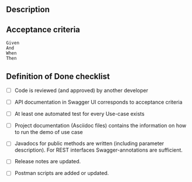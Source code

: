 ## Description

## Acceptance criteria
```
Given 
And 
When 
Then 
```

## Definition of Done checklist
- [ ] Code is reviewed (and approved) by another developer
- [ ] API documentation in Swagger UI corresponds to acceptance criteria
- [ ] At least one automated test for every Use-case exists
- [ ] Project documentation (Asciidoc files) contains the information on how to run the demo of use case
- [ ] Javadocs for public methods are written (including parameter description). For REST interfaces Swagger-annotations are sufficient.
- [ ] Release notes are updated.
- [ ] Postman scripts are added or updated.

